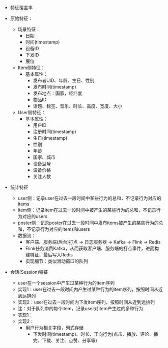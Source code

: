 
* 特征覆盖率
* 原始特征：
  * 场景特征：
    * 日期
    * 时间(timestamp)
    * 设备ID
    * 下发ID
    * 展位
  * Item侧特征：
    * 基本属性：
      * 发布者UID、年龄、生日、性别
      * 发布时间(timestamp)
      * 发布地点：国家，经纬度
      * 物品ID
      * 话题、标签、音乐、时长、高度、宽度、大小
  * User侧特征：
    * 基本属性：
      * 用户ID
      * 注册时间(timestamp)
      * 生日(timestamp)
      * 性别
      * 年龄
      * 国家、城市
      * 设备型号
      * 设备价格
      * 关注人数



* 统计特征
  * user侧：记录user在过去一段时间中某些行为的总和，不记录行为对应的items
  * item侧：记录item在过去一段时间中被产生的某些行为的总和，不记录行为对应的users
  * poster侧：记录poster在过去一段时间中发布items被产生的某些行为的总和，不记录行为对应的items和users
  * 数据流：
    * 客户端、服务端(后台)打点 -> 日志服务器 -> Kafka -> Flink -> Redis
    * Flink任务消费Kafka，从而获取客户端、服务端的打点事件，进而构建特征，最后写入Redis
    * 实现细节：类似滑动窗口的队列

* 会话(Session)特征
  * user在一个session中产生过某种行为的item序列
  * 实现1：user在过去一段时间内产生过某种行为的item序列，按照时间从近到远排列
  * 实现2：user在过去一段时间内下发item序列，按照时间从近到远排列
  * 注：对于队列中的每个item，记录user对item产生过的多种行为
  * 实现1：
  * 实现2：
    * 用户行为相关字段，列式存储
      * 下发时间(timestamp)、时长、正向行为(点击、播放、评论、播完、下载、关注、点赞、分享等)
